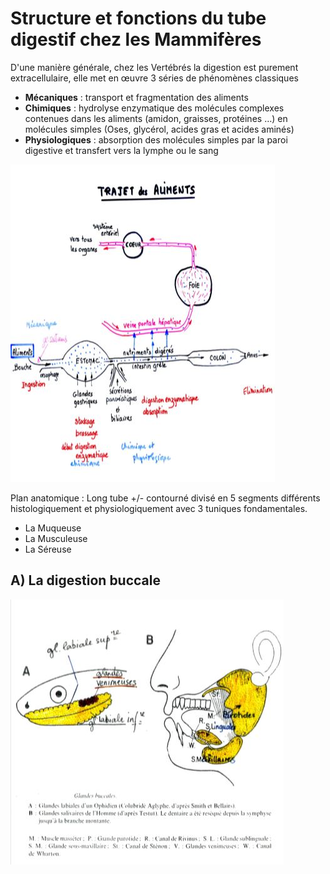 #  Structure et fonctions du tube digestif chez les Mammifères 

D'une manière générale, chez les Vertébrés la digestion est purement extracellulaire, elle met en œuvre 3 séries de phénomènes classiques 

* **Mécaniques** : transport et fragmentation des aliments 
* **Chimiques** : hydrolyse enzymatique des molécules complexes contenues dans les aliments (amidon, graisses, protéines …) en molécules simples (Oses, glycérol, acides gras et acides aminés)
* **Physiologiques** : absorption des molécules simples par la paroi digestive et transfert vers la lymphe ou le sang 

![Trajet des aliments](Images/rappel.JPG)

Plan anatomique : Long tube +/-  contourné divisé en 5 segments différents histologiquement et physiologiquement avec 3 tuniques fondamentales.

* La Muqueuse  
* La Musculeuse  
* La Séreuse 

## A) La digestion buccale

![La digestion buccale](Images/digestion.JPG)


